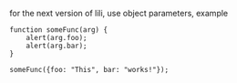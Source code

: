 for the next version of lili, use object parameters, example

```
function someFunc(arg) {
    alert(arg.foo);
    alert(arg.bar);
}

someFunc({foo: "This", bar: "works!"});
```
